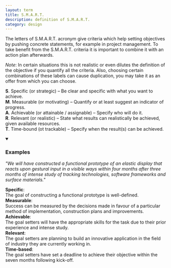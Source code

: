 ```yaml
---
layout: term
title: S.M.A.R.T.
description: definition of S.M.A.R.T.
category: design
---
```

The letters of S.M.A.R.T. acronym give criteria which help setting objectives by pushing concrete statements, for example in project management. To take benefit from the S.M.A.R.T. criteria it is important to combine it with an action plan afterwards.  

*Note*: In certain situations this is not realistic or even dilutes the definition of the objective if you quantify all the criteria. Also, choosing certain combinations of these labels can cause duplication, you may take it as an offer from which you can choose. 

**S**. Specific (or strategic) – Be clear and specific with what you want to achieve.  
**M**. Measurable (or motivating) – Quantify or at least suggest an indicator of progress.   
**A**. Achievable (or attainable / assignable) – Specify who will do it.  
**R**. Relevant (or realistic) – State what results can realistically be achieved, given available resources.  
**T**. Time-bound (ot trackable) – Specify when the result(s) can be achieved.  

<details markdown="1" open>
<summary><h3>Examples</h3></summary> 

*"We will have constructed a functional prototype of an elastic display that reacts upon gestural input in a visible ways within four months after three months of intense study of tracking technologies, software frameworks and surface materials."*

**Specific**:  
The goal of constructing a functional prototype is well-defined.  
**Measurable**:  
Success can be measured by the decisions made in favour of a particular method of implementation, construction plans and improvements.  
**Achievable**:  
The goal setters will have the appropriate skills for the task due to their prior experience and intense study.  
**Relevant**:  
The goal setters are planning to build an innovative application in the field of industry they are currently working in.  
**Time-based**:  
The goal setters have set a deadline to achieve their objective within the seven months following kick-off.  

</details>


